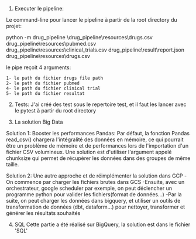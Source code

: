 1. Executer le pipeline:

Le command-line pour lancer le pipeline à partir de la root directory du projet:
    
python -m drug_pipeline \drug_pipeline\resources\drugs.csv drug_pipeline\resources\pubmed.csv drug_pipeline\resources\clinical_trials.csv drug_pipeline\result\report.json
drug_pipeline\resources\drugs.csv


le pipe reçoit 4 arguments:
    
    1- le path du fichier drugs file path
    2- le path du fichier pubmed
    4- le path du fichier clinical trial
    5- le path du fichier resultat

2. Tests:
J'ai créé des test sous le repertoire test, et il faut les lancer avec le pytest à partir du root directory

3. La solution Big Data

Solution 1:
Booster les performances Pandas:
Par défaut, la fonction Pandas read_csv() chargera l'intégralité des données en mémoire, ce qui pourrait être un problème de mémoire et de performances lors de l'importation d'un fichier CSV volumineux.
Une solution est d'utiliser l'argument appelé chunksize qui permet de récupérer les données dans des groupes de même taille.

Solution 2:
Une autre approche et de réimplémenter la solution dans GCP
-On commence par charger les fichiers brutes dans GCS
-Ensuite, avec un orchestrateur, google scheduler par exemple, on peut déclencher un programme python pour valider les fichiers(format de données...)
-Par la suite, on peut charger les données dans bigquery, et utiliser un outils de transformation de données (dbt, dataform...) pour nettoyer, transformer et générer les résultats souhaités
    
4. SQL
Cette partie a été réalisé sur BigQuery, la solution est dans le fichier 'SQL'
